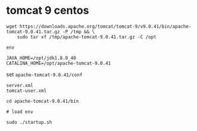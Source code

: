 # tomcat 9 centos

```
wget https://downloads.apache.org/tomcat/tomcat-9/v9.0.41/bin/apache-tomcat-9.0.41.tar.gz -P /tmp && \
    sudo tar xf /tmp/apache-tomcat-9.0.41.tar.gz -C /opt
```

`env`

```
JAVA_HOME=/opt/jdk1.8.0_40
CATALINA_HOME=/opt/apache-tomcat-9.0.41
```

set `apache-tomcat-9.0.41/conf`

```
server.xml
tomcat-user.xml
```

```
cd apache-tomcat-9.0.41/bin

# load env

sudo ./startup.sh
```